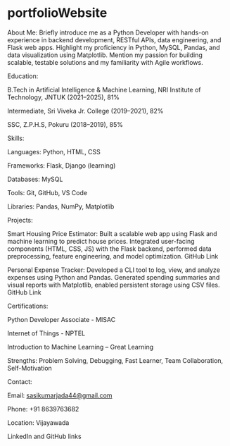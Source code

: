 # portfolioWebsite
About Me:
Briefly introduce me as a Python Developer with hands-on experience in backend development, RESTful APIs, data engineering, and Flask web apps. Highlight my proficiency in Python, MySQL, Pandas, and data visualization using Matplotlib. Mention my passion for building scalable, testable solutions and my familiarity with Agile workflows.

Education:

B.Tech in Artificial Intelligence & Machine Learning, NRI Institute of Technology, JNTUK (2021–2025), 81%

Intermediate, Sri Viveka Jr. College (2019–2021), 82%

SSC, Z.P.H.S, Pokuru (2018–2019), 85%

Skills:

Languages: Python, HTML, CSS

Frameworks: Flask, Django (learning)

Databases: MySQL

Tools: Git, GitHub, VS Code

Libraries: Pandas, NumPy, Matplotlib

Projects:

Smart Housing Price Estimator:
Built a scalable web app using Flask and machine learning to predict house prices. Integrated user-facing components (HTML, CSS, JS) with the Flask backend, performed data preprocessing, feature engineering, and model optimization.
GitHub Link

Personal Expense Tracker:
Developed a CLI tool to log, view, and analyze expenses using Python and Pandas. Generated spending summaries and visual reports with Matplotlib, enabled persistent storage using CSV files.
GitHub Link

Certifications:

Python Developer Associate - MISAC

Internet of Things - NPTEL

Introduction to Machine Learning – Great Learning

Strengths:
Problem Solving, Debugging, Fast Learner, Team Collaboration, Self-Motivation

Contact:

Email: sasikumarjada44@gmail.com

Phone: +91 8639763682

Location: Vijayawada

LinkedIn and GitHub links

